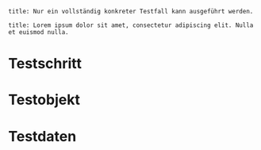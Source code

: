 ```note
title: Nur ein vollständig konkreter Testfall kann ausgeführt werden.
```

```ad-note
title: Lorem ipsum dolor sit amet, consectetur adipiscing elit. Nulla et euismod nulla.
```

# Testschritt

# Testobjekt


# Testdaten

